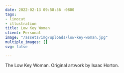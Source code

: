 ```yaml
---
date: 2022-02-13 09:58:56 -0800
tags:
- linocut
- illustration
title: Low Key Woman
client: Personal
image: "/assets/img/uploads/low-key-woman.jpg"
multiple_images: []
svg: false

---
```

The Low Key Woman. Original artwork by Isaac Horton.